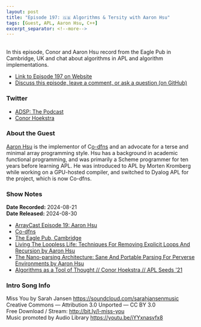 ```yaml
---
layout: post
title: "Episode 197: 🇬🇧 Algorithms & Tersity with Aaron Hsu"
tags: [Guest, APL, Aaron Hsu, C++]
excerpt_separator: <!--more-->
---
```


<div id="buzzsprout-player-15626900"></div><script src="https://www.buzzsprout.com/1501960/15626900-episode-196-algorithms-in-apl-with-aaron-hsu.js?container_id=buzzsprout-player-15626900&player=small" type="text/javascript" charset="utf-8"></script>

<br>In this episode, Conor and Aaron Hsu record from the Eagle Pub in Cambridge, UK and chat about algorithms in APL and algorithm implementations. 

<!--more-->

* [Link to Episode 197 on Website](https://adspthepodcast.com/2024/08/30/Episode-197.html)
* [Discuss this episode, leave a comment, or ask a question (on GitHub)](https://github.com/codereport/adsp2/discussions/96)

### Twitter
 
* [ADSP: The Podcast](https://twitter.com/adspthepodcast)
* [Conor Hoekstra](https://twitter.com/code_report)

### About the Guest

[Aaron Hsu](https://www.linkedin.com/in/arcfide/) is the implementor of C[o-dfns](https://github.com/Co-dfns/Co-dfns) and an advocate for a terse and minimal array programming style. Hsu has a background in academic functional programming, and was primarily a Scheme programmer for ten years before learning APL. He was introduced to APL by Morten Kromberg while working on a GPU-hosted compiler, and switched to Dyalog APL for the project, which is now Co-dfns.

### Show Notes

**Date Recorded:** 2024-08-21 <br>
**Date Released:** 2024-08-30

* [ArrayCast Episode 19: Aaron Hsu](https://www.arraycast.com/episodes/episode19-aaron-hsu)
* [Co-dfns](https://github.com/Co-dfns/Co-dfns)
* [The Eagle Pub, Cambridge](https://en.wikipedia.org/wiki/The_Eagle,_Cambridge)
* [Living The Loopless Life: Techniques For Removing Explicit Loops And Recursion by Aaron Hsu](https://www.youtube.com/watch?v=F1q-ZxXmYbo)
* [The Nano-parsing Architecture: Sane And Portable Parsing For Perverse Environments by Aaron Hsu](https://www.youtube.com/watch?v=uInwQEMYAP8)
* [Algorithms as a Tool of Thought // Conor Hoekstra // APL Seeds '21](https://www.youtube.com/watch?v=GZuZgCDql6g)

### Intro Song Info
 
Miss You by Sarah Jansen https://soundcloud.com/sarahjansenmusic<br>
Creative Commons — Attribution 3.0 Unported — CC BY 3.0<br>
Free Download / Stream: http://bit.ly/l-miss-you<br>
Music promoted by Audio Library https://youtu.be/iYYxnasvfx8<br>
